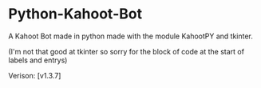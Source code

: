 # Python-Kahoot-Bot
A Kahoot Bot made in python made with the module KahootPY and tkinter.

(I'm not that good at tkinter so sorry for the block of code at the start of labels and entrys)

Verison: [v1.3.7]
